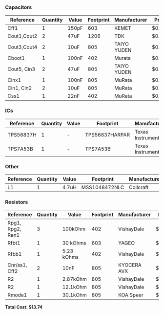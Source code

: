 ### Capacitors

| Reference         | Quantity | Value | Footprint | Manufacturer | Price  | Total  | Link |
|------------------|----------|--------|-----------|--------------|--------|--------|------|
| Cff1             | 1        | 150pF  | 603       | KEMET        | $0.100 | $0.10  | [Link](Link) |
| Cout1,Cout2      | 2        | 47uF   | 1206      | TDK          | $0.871 | $1.74  | [Link](Link) |
| Cout3,Cout4      | 2        | 10uF   | 805       | TAIYO YUDEN  | $0.271 | $0.54  | [Link](Link) |
| Cboot1           | 1        | 100nF  | 402       | Murata       | $0.100 | $0.10  | [Link](https://rb.gy/s34zjx) |
| Cout5, Cin3      | 2        | 47uF   | 805       | TAIYO YUDEN  | $0.731 | $1.46  | [Link](Link) |
| Cinx1            | 1        | 100nF  | 805       | MuRata       | $0.311 | $0.31  | [Link](https://rb.gy/9jvdmj) |
| Cin1, Cin2       | 2        | 10uF   | 805       | MuRata       | $0.151 | $0.30  | [Link](https://rb.gy/tncwu1) |
| Css1             | 1        | 22nF   | 402       | MuRata       | $0.100 | $0.10  | [Link](https://rb.gy/cotiv2) |

### ICs

| Reference   | Quantity | Value | Footprint         | Manufacturer       | Price  | Total  | Link |
|-------------|----------|--------|--------------------|--------------------|--------|--------|------|
| TPS56837H   | 1        | -      | TPS56837HARPAR     | Texas Instruments  | $2.061 | $2.06  | [Link](https://www.ti.com/product/TPS56837H#all) |
| TPS7A53B    | 1        | -      | TPS7A53B           | Texas Instruments  | $2.404 | $2.40  | [Link](https://www.ti.com/product/TPS7A53B) |

### Other

| Reference | Quantity | Value | Footprint      | Manufacturer | Price  | Total  | Link |
|-----------|----------|--------|----------------|--------------|--------|--------|------|
| L1        | 1        | 4.7uH  | MSS1048472NLC | Coilcraft    | $2.990 | $2.99  | [Link](Link ) |

### Resistors

| Reference                | Quantity | Value     | Footprint | Manufacturer | Price  | Total  | Link |
|--------------------------|----------|-----------|-----------|--------------|--------|--------|------|
| Rpg1, Rpg2, Ren1         | 3        | 100kOhm   | 402       | VishayDale   | $0.100 | $0.30  | [Link](https://rb.gy/v3w84l) |
| Rfbt1                    | 1        | 30 kOhms  | 603       | YAGEO        | $0.111 | $0.11  | [Link](Link) |
| Rfbb1                    | 1        | 5.23 kOhms| 402       | VishayDale   | $0.100 | $0.10  | [Link](Link) |
| Cnr/ss1, Cff2            | 2        | 10nF      | 805       | KYOCERA AVX  | $0.340 | $0.68  | [Link](Link) |
| R2                       | 1        | 2.87kOhm  | 805       | VishayDale   | $0.100 | $0.10  | [Link](Link) |
| R2                       | 1        | 12.1kOhm  | 805       | VishayDale   | $0.100 | $0.10  | [Link](Link) |
| Rmode1                   | 1        | 30.1kOhm  | 805       | KOA Speer    | $0.233 | $0.23  | [Link](Link) |

**Total Cost: $13.74**

